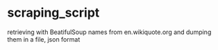 # scraping_script
retrieving with BeatifulSoup names from en.wikiquote.org and dumping them in a file, json format
